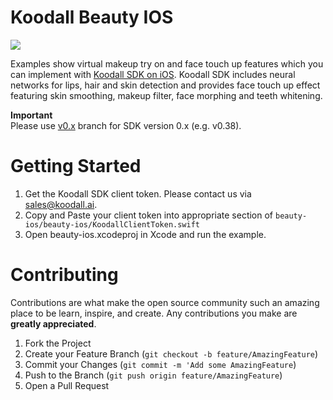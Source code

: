 # Koodall Beauty IOS
[![](https://www.koodall.ai/media/images/logo/logo-color.svg)](https://www.koodall.ai/)

Examples show virtual makeup try on and face touch up features which you can implement with [Koodall SDK on iOS](https://docs.koodall.ai/face-ar-sdk-v1/ios/ios_getting_started). Koodall SDK includes neural networks for lips, hair and skin detection and provides face touch up effect featuring skin smoothing, makeup filter, face morphing and teeth whitening.  
  
**Important**  
Please use [v0.x](../../tree/v0.x) branch for SDK version 0.x (e.g. v0.38).  
  
# Getting Started

1. Get the Koodall SDK client token. Please contact us via [sales@koodall.ai](mailto:sales@koodall.ai).
2. Copy and Paste your client token into appropriate section of `beauty-ios/beauty-ios/KoodallClientToken.swift`
3. Open beauty-ios.xcodeproj in Xcode and run the example.

# Contributing

Contributions are what make the open source community such an amazing place to be learn, inspire, and create. Any contributions you make are **greatly appreciated**.

1. Fork the Project
2. Create your Feature Branch (`git checkout -b feature/AmazingFeature`)
3. Commit your Changes (`git commit -m 'Add some AmazingFeature`)
4. Push to the Branch (`git push origin feature/AmazingFeature`)
5. Open a Pull Request
